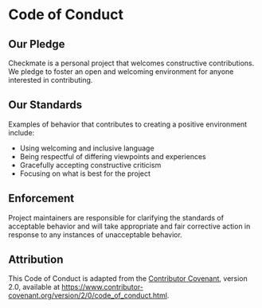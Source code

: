 # Code of Conduct

## Our Pledge

Checkmate is a personal project that welcomes constructive contributions. We pledge to foster an open and welcoming environment for anyone interested in contributing.

## Our Standards

Examples of behavior that contributes to creating a positive environment include:

* Using welcoming and inclusive language
* Being respectful of differing viewpoints and experiences
* Gracefully accepting constructive criticism
* Focusing on what is best for the project

## Enforcement

Project maintainers are responsible for clarifying the standards of acceptable behavior and will take appropriate and fair corrective action in response to any instances of unacceptable behavior.

## Attribution

This Code of Conduct is adapted from the [Contributor Covenant](https://www.contributor-covenant.org), version 2.0, available at https://www.contributor-covenant.org/version/2/0/code_of_conduct.html.